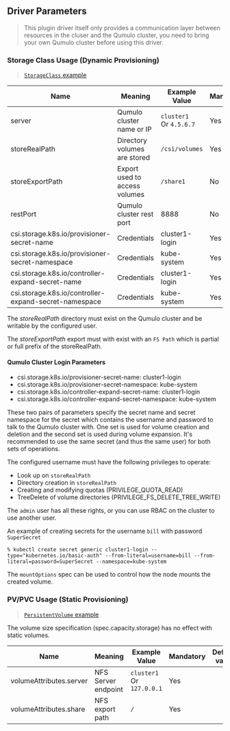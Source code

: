 ## Driver Parameters
> This plugin driver itself only provides a communication layer between resources in the cluser and the Qumulo cluster, you need to bring your own Qumulo cluster before using this driver.

### Storage Class Usage (Dynamic Provisioning)
> [`StorageClass` example](../deploy/example/storageclass-qumulo.yaml)

Name | Meaning | Example Value | Mandatory | Default
--- | --- | --- | --- | ---
server | Qumulo cluster name or IP | `cluster1` <br>Or `4.5.6.7` | Yes |
storeRealPath | Directory volumes are stored | `/csi/volumes` | Yes |
storeExportPath | Export used to access volumes | `/share1` | No | `/` | The FS path the export points to must be a prefix of storeRealPath.
restPort | Qumulo cluster rest port | 8888 | No | 8000
csi.storage.k8s.io/provisioner-secret-name | Credentials | cluster1-login | Yes |
csi.storage.k8s.io/provisioner-secret-namespace | Credentials | kube-system | Yes |
csi.storage.k8s.io/controller-expand-secret-name | Credentials | cluster1-login | Yes |
csi.storage.k8s.io/controller-expand-secret-namespace | Credentials | kube-system | Yes |

The *storeRealPath* directory must exist on the Qumulo cluster and be writable by the configured user.

The *storeExportPath* export must with exist with an `FS Path` which is partial or full prefix of the storeRealPath.

#### Qumulo Cluster Login Parameters

- csi.storage.k8s.io/provisioner-secret-name: cluster1-login
- csi.storage.k8s.io/provisioner-secret-namespace: kube-system
- csi.storage.k8s.io/controller-expand-secret-name: cluster1-login
- csi.storage.k8s.io/controller-expand-secret-namespace: kube-system

These two pairs of parameters specify the secret name and secret namespace for
the secret which contains the username and password to talk to the Qumulo cluster
with. One set is used for volume creation and deletion and the second set is
used during volume expansion. It's recommended to use the same secret (and thus
the same user) for both sets of operations.

The configured username must have the following privileges to operate:

* Look up on `storeRealPath`
* Directory creation in `storeRealPath`
* Creating and modifying quotas (PRIVILEGE_QUOTA_READ)
* TreeDelete of volume directories (PRIVILEGE_FS_DELETE_TREE_WRITE)

The `admin` user has all these rights, or you can use RBAC on the cluster to use another user.

An example of creating secrets for the username `bill` with password `SuperSecret`

```
% kubectl create secret generic cluster1-login --type="kubernetes.io/basic-auth" --from-literal=username=bill --from-literal=password=SuperSecret --namespace=kube-system
```

The `mountOptions` spec can be used to control how the node mounts the created volume.

### PV/PVC Usage (Static Provisioning)
> [`PersistentVolume` example](../deploy/example/static-pv.yaml)

The volume size specification (spec.capacity.storage) has no effect with static volumes.

Name | Meaning | Example Value | Mandatory | Default value
--- | --- | --- | --- | ---
volumeAttributes.server | NFS Server endpoint | `cluster1` <br>Or `127.0.0.1` | Yes |
volumeAttributes.share | NFS export path | `/` |  Yes  |

